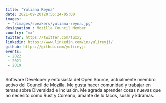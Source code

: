 ```yaml
---
title: "Yuliana Reyna"
date: 2021-09-20T20:56:24-05:00
images:
 - "/images/speakers/yuliana-reyna.jpg"
designation : Mozilla Council Member
country: "mx"
twitter: https://twitter.com/tuxxy
linkedin: https://www.linkedin.com/in/yulireyji/
github: https://github.com/yulireyji
events:
 - 2022
 - 2021
 - 2019
---
```


Software Developer y entusiasta del Open Source, actualmente miembro activo del Council de Mozilla. Me gusta hacer comunidad y trabajar en temas sobre Diversidad e Inclusión. Me agrada aprender cosas nuevas que no necesito como Rust y Coreano, amante de lo tacos, sushi y kdramas.